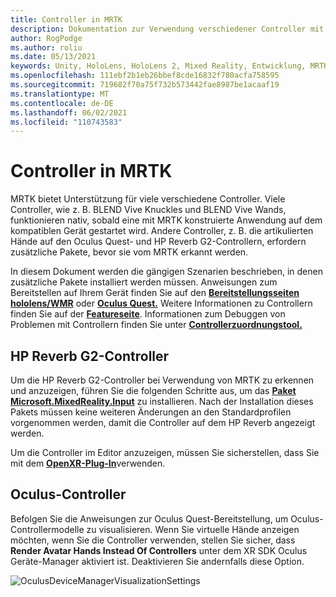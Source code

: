 ```yaml
---
title: Controller in MRTK
description: Dokumentation zur Verwendung verschiedener Controller mit MRTK
author: RogPodge
ms.author: roliu
ms.date: 05/13/2021
keywords: Unity, HoloLens, HoloLens 2, Mixed Reality, Entwicklung, MRTK, Controller, HP Reverb, Oculus, UNITY Vive, Hands
ms.openlocfilehash: 111ebf2b1eb26bbef8cde16832f780acfa758595
ms.sourcegitcommit: 719682f70a75f732b573442fae8987be1acaaf19
ms.translationtype: MT
ms.contentlocale: de-DE
ms.lasthandoff: 06/02/2021
ms.locfileid: "110743583"
---
```

# <a name="controllers-in-mrtk"></a>Controller in MRTK

MRTK bietet Unterstützung für viele verschiedene Controller. Viele Controller, wie z. B. BLEND Vive Knuckles und BLEND Vive Wands, funktionieren nativ, sobald eine mit MRTK konstruierte Anwendung auf dem kompatiblen Gerät gestartet wird. Andere Controller, z. B. die artikulierten Hände auf den Oculus Quest- und HP Reverb G2-Controllern, erfordern zusätzliche Pakete, bevor sie vom MRTK erkannt werden.

In diesem Dokument werden die gängigen Szenarien beschrieben, in denen zusätzliche Pakete installiert werden müssen. Anweisungen zum Bereitstellen auf Ihrem Gerät finden Sie auf den [**Bereitstellungsseiten hololens/WMR**](./wmr-mrtk.md) oder [**Oculus Quest.**](/windows/mixed-reality/mrtk-unity/supported-devices/oclus-quest-mrtk) Weitere Informationen zu Controllern finden Sie auf der [**Featureseite**](../features/input/controllers.md). Informationen zum Debuggen von Problemen mit Controllern finden Sie unter [ **Controllerzuordnungstool.**](../features/tools/controller-mapping-tool.md)

## <a name="hp-reverb-g2-controllers"></a>HP Reverb G2-Controller

Um die HP Reverb G2-Controller bei Verwendung von MRTK zu erkennen und anzuzeigen, führen Sie die folgenden Schritte aus, um das [**Paket Microsoft.MixedReality.Input**](/windows/mixed-reality/develop/unity/unity-reverb-g2-controllers#installing-microsoftmixedrealityinput-with-the-mixed-reality-feature-tool) zu installieren. Nach der Installation dieses Pakets müssen keine weiteren Änderungen an den Standardprofilen vorgenommen werden, damit die Controller auf dem HP Reverb angezeigt werden. 

Um die Controller im Editor anzuzeigen, müssen Sie sicherstellen, dass Sie mit dem [**OpenXR-Plug-In**](/windows/mixed-reality/develop/unity/openxr-getting-started)verwenden.

## <a name="oculus-controllers"></a>Oculus-Controller 

Befolgen Sie die Anweisungen zur Oculus Quest-Bereitstellung, um Oculus-Controllermodelle zu visualisieren. Wenn Sie virtuelle Hände anzeigen möchten, wenn Sie die Controller verwenden, stellen Sie sicher, dass **Render Avatar Hands Instead Of Controllers** unter dem XR SDK Oculus Geräte-Manager aktiviert ist. Deaktivieren Sie andernfalls diese Option.

![OculusDeviceManagerVisualizationSettings](../images/cross-platform/oculus-quest/OculusDeviceManager.png)